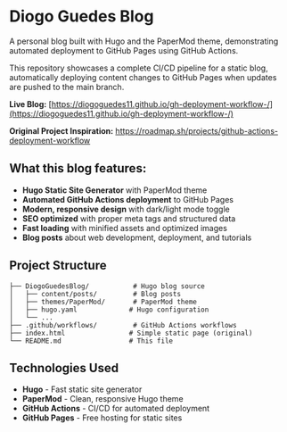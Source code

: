 # Diogo Guedes Blog

A personal blog built with Hugo and the PaperMod theme, demonstrating automated deployment to GitHub Pages using GitHub Actions.

This repository showcases a complete CI/CD pipeline for a static blog, automatically deploying content changes to GitHub Pages when updates are pushed to the main branch.

**Live Blog:** [https://diogoguedes11.github.io/gh-deployment-workflow-/](https://diogoguedes11.github.io/gh-deployment-workflow-/)

**Original Project Inspiration:** https://roadmap.sh/projects/github-actions-deployment-workflow

## What this blog features:
- **Hugo Static Site Generator** with PaperMod theme
- **Automated GitHub Actions deployment** to GitHub Pages
- **Modern, responsive design** with dark/light mode toggle
- **SEO optimized** with proper meta tags and structured data
- **Fast loading** with minified assets and optimized images
- **Blog posts** about web development, deployment, and tutorials

## Project Structure
```
├── DiogoGuedesBlog/           # Hugo blog source
│   ├── content/posts/         # Blog posts
│   ├── themes/PaperMod/       # PaperMod theme
│   ├── hugo.yaml             # Hugo configuration
│   └── ...
├── .github/workflows/         # GitHub Actions workflows
├── index.html                # Simple static page (original)
└── README.md                 # This file
```

## Technologies Used
- **Hugo** - Fast static site generator
- **PaperMod** - Clean, responsive Hugo theme
- **GitHub Actions** - CI/CD for automated deployment
- **GitHub Pages** - Free hosting for static sites